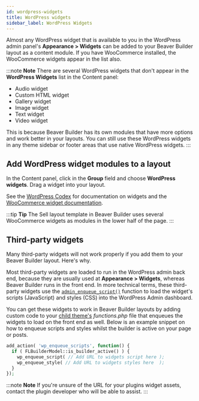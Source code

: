 ```yaml
---
id: wordpress-widgets
title: WordPress widgets
sidebar_label: WordPress Widgets
---
```


Almost any WordPress widget that is available to you in the WordPress admin
panel's **Appearance > Widgets** can be added to your Beaver Builder layout as a
content module. If you have WooCommerce installed, the WooCommerce widgets
appear in the list also.

:::note **Note**
There are several WordPress widgets that don't appear in the **WordPress
Widgets** list in the Content panel:

* Audio widget
* Custom HTML widget
* Gallery widget
* Image widget
* Text widget
* Video widget

This is because Beaver Builder has its own modules that have more options and work better in your layouts. You can still
use these WordPress widgets in any theme sidebar or footer areas that use
native WordPress widgets.
:::

## Add WordPress widget modules to a layout

In the Content panel, click in the **Group** field and choose **WordPress
widgets**. Drag a widget into your layout.

See the [WordPress Codex](https://wordpress.org/support/article/appearance-widgets-screen/) for documentation
on widgets and the [WooCommerce widget documentation](https://docs.woocommerce.com/document/woocommerce-widgets/).

:::tip **Tip**
The Sell layout template in Beaver Builder uses several WooCommerce
widgets as modules in the lower half of the page.
:::

## Third-party widgets

Many third-party widgets will not work properly if you add them to your Beaver Builder layout. Here's why.

Most third-party widgets are loaded to run in the WordPress admin back end, because they are usually used at **Appearance > Widgets**, whereas Beaver Builder runs in the front end. In more technical terms, these third-party widgets use the [`admin_enqueue_script()`](https://developer.wordpress.org/reference/hooks/admin_enqueue_scripts/) function to load the widget's scripts (JavaScript) and styles (CSS) into the WordPress Admin dashboard.

You can get these widgets to work in Beaver Builder layouts by adding custom code to your [child theme's](/bb-theme/getting-started/do-i-need-to-install-the-beaver-builder-child-theme.md) _functions.php_ file that enqueues the widgets to load on the front end as well. Below is an example snippet on how to enqueue scripts and styles whilst the builder is active on your page or posts.

```php
add_action( 'wp_enqueue_scripts', function() {
  if ( FLBuilderModel::is_builder_active() ) {
    wp_enqueue_script( // Add URL to widgets script here );
    wp_enqueue_style( // Add URL to widgets styles here  );
  }
});
```

:::note **Note**
If you're unsure of the URL for your plugins widget assets, contact the plugin
developer who will be able to assist.
:::
